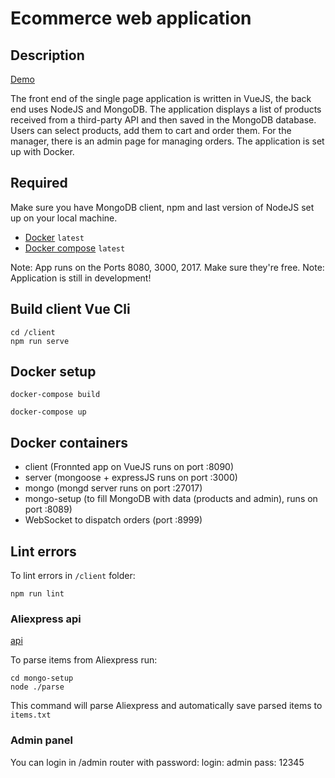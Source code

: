 # Ecommerce web application

## Description

[Demo](https://volokolamskspb.github.io/Ecommerce-shop)

The front end of the single page application is written in VueJS, the back end uses NodeJS and MongoDB. The application displays a list of products received from a third-party API and then saved in the MongoDB database. Users can select products, add them to cart and order them. For the manager, there is an admin page for managing orders.
The application is set up with Docker.

## Required

Make sure you have MongoDB client, npm and last version of NodeJS set up on your local machine.

- [Docker](https://docs.docker.com/install/) `latest`
- [Docker compose](https://docs.docker.com/compose/install/) `latest`

Note: App runs on the Ports 8080, 3000, 2017. Make sure they're free.
Note: Application is still in development!

## Build client Vue Cli

```
cd /client
npm run serve
```

## Docker setup

```
docker-compose build
```
```
docker-compose up
```

## Docker containers 

- client (Fronnted app on VueJS runs on port :8090)
- server (mongoose  + expressJS runs on port :3000)
- mongo (mongd server runs on port :27017)
- mongo-setup (to fill MongoDB with data (products and admin), runs on port :8089)
- WebSocket to dispatch orders (port :8999)

## Lint errors

To lint errors in `/client` folder:

``` npm run lint ```

### Aliexpress api 

[api](https://rapidapi.com/?utm_campaign=Quora&utm_medium=link_Marketplace&utm_source=Quora)

To parse items from Aliexpress run:
```
cd mongo-setup
node ./parse

```
This command will parse Aliexpress and automatically save parsed items to `items.txt`

### Admin panel

You can login in /admin router with password:
login: admin
pass: 12345

